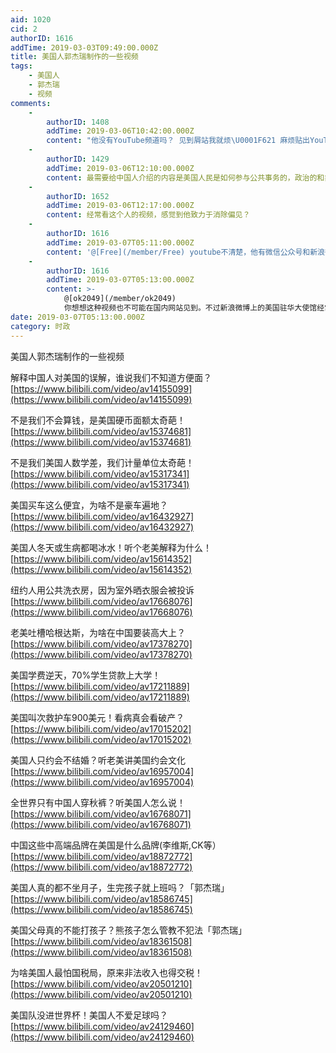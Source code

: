 ```yaml
---
aid: 1020
cid: 2
authorID: 1616
addTime: 2019-03-03T09:49:00.000Z
title: 美国人郭杰瑞制作的一些视频
tags:
    - 美国人
    - 郭杰瑞
    - 视频
comments:
    -
        authorID: 1408
        addTime: 2019-03-06T10:42:00.000Z
        content: "他没有YouTube频道吗？ 见到屑站我就烦\U0001F621 麻烦贴出YouTube的链接，行吗？"
    -
        authorID: 1429
        addTime: 2019-03-06T12:10:00.000Z
        content: 最需要给中国人介绍的内容是美国人民是如何参与公共事务的，政治的和非政治的，后者可以多讲些
    -
        authorID: 1652
        addTime: 2019-03-06T12:17:00.000Z
        content: 经常看这个人的视频，感觉到他致力于消除偏见？
    -
        authorID: 1616
        addTime: 2019-03-07T05:11:00.000Z
        content: '@[Free](/member/Free) youtube不清楚，他有微信公众号和新浪微博。'
    -
        authorID: 1616
        addTime: 2019-03-07T05:13:00.000Z
        content: >-
            @[ok2049](/member/ok2049)
            你想想这种视频也不可能在国内网站见到。不过新浪微博上的美国驻华大使馆经常发布你关注的信息，他们还有个博客，叫雾谷飞鸿，可以了解一下。
date: 2019-03-07T05:13:00.000Z
category: 时政
---
```


美国人郭杰瑞制作的一些视频

解释中国人对美国的误解，谁说我们不知道方便面？ [https://www.bilibili.com/video/av14155099](https://www.bilibili.com/video/av14155099)

不是我们不会算钱，是美国硬币面额太奇葩！ [https://www.bilibili.com/video/av15374681](https://www.bilibili.com/video/av15374681)

不是我们美国人数学差，我们计量单位太奇葩！ [https://www.bilibili.com/video/av15317341](https://www.bilibili.com/video/av15317341)

美国买车这么便宜，为啥不是豪车遍地？ [https://www.bilibili.com/video/av16432927](https://www.bilibili.com/video/av16432927)

美国人冬天或生病都喝冰水！听个老美解释为什么！ [https://www.bilibili.com/video/av15614352](https://www.bilibili.com/video/av15614352)

纽约人用公共洗衣房，因为室外晒衣服会被投诉 [https://www.bilibili.com/video/av17668076](https://www.bilibili.com/video/av17668076)

老美吐槽哈根达斯，为啥在中国要装高大上？ [https://www.bilibili.com/video/av17378270](https://www.bilibili.com/video/av17378270)

美国学费逆天，70%学生贷款上大学！ [https://www.bilibili.com/video/av17211889](https://www.bilibili.com/video/av17211889)

美国叫次救护车900美元！看病真会看破产？ [https://www.bilibili.com/video/av17015202](https://www.bilibili.com/video/av17015202)

美国人只约会不结婚？听老美讲美国约会文化 [https://www.bilibili.com/video/av16957004](https://www.bilibili.com/video/av16957004)

全世界只有中国人穿秋裤？听美国人怎么说！ [https://www.bilibili.com/video/av16768071](https://www.bilibili.com/video/av16768071)

中国这些中高端品牌在美国是什么品牌(李维斯,CK等） [https://www.bilibili.com/video/av18872772](https://www.bilibili.com/video/av18872772)

美国人真的都不坐月子，生完孩子就上班吗？「郭杰瑞」 [https://www.bilibili.com/video/av18586745](https://www.bilibili.com/video/av18586745)

美国父母真的不能打孩子？熊孩子怎么管教不犯法「郭杰瑞」 [https://www.bilibili.com/video/av18361508](https://www.bilibili.com/video/av18361508)

为啥美国人最怕国税局，原来非法收入也得交税！ [https://www.bilibili.com/video/av20501210](https://www.bilibili.com/video/av20501210)

美国队没进世界杯！美国人不爱足球吗？ [https://www.bilibili.com/video/av24129460](https://www.bilibili.com/video/av24129460)
